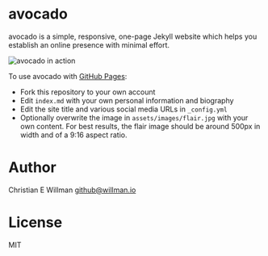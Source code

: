 # avocado

avocado is a simple, responsive, one-page Jekyll website which helps you establish an
online presence with minimal effort.

![avocado in action](http://s3.postimg.org/9t47iieep/Screen_Shot_2016_01_03_at_22_01_45.png)

To use avocado with [GitHub Pages](https://pages.github.com/):

- Fork this repository to your own account
- Edit `index.md` with your own personal information and biography
- Edit the site title and various social media URLs in `_config.yml`
- Optionally overwrite the image in `assets/images/flair.jpg` with your own content.
  For best results, the flair image should be around 500px in width and of a 9:16 aspect
  ratio.

# Author
Christian E Willman <github@willman.io>

# License
MIT
